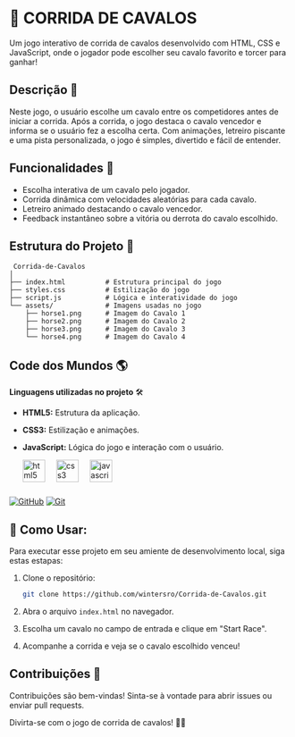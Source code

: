 # 🏇 CORRIDA DE CAVALOS 
Um jogo interativo de corrida de cavalos desenvolvido com HTML, CSS e JavaScript, onde o jogador pode escolher seu cavalo favorito e torcer para ganhar!

## Descrição 📖
Neste jogo, o usuário escolhe um cavalo entre os competidores antes de iniciar a corrida. Após a corrida, o jogo destaca o cavalo vencedor e informa se o usuário fez a escolha certa. Com animações, letreiro piscante e uma pista personalizada, o jogo é simples, divertido e fácil de entender.

## Funcionalidades 🚀
- Escolha interativa de um cavalo pelo jogador.
- Corrida dinâmica com velocidades aleatórias para cada cavalo.
- Letreiro animado destacando o cavalo vencedor.
- Feedback instantâneo sobre a vitória ou derrota do cavalo escolhido.

## Estrutura do Projeto 📂

```Plaintext
 Corrida-de-Cavalos
│
├── index.html          # Estrutura principal do jogo
├── styles.css          # Estilização do jogo
├── script.js           # Lógica e interatividade do jogo
└── assets/             # Imagens usadas no jogo
    ├── horse1.png      # Imagem do Cavalo 1
    ├── horse2.png      # Imagem do Cavalo 2
    ├── horse3.png      # Imagem do Cavalo 3
    └── horse4.png      # Imagem do Cavalo 4
```

## Code dos Mundos 🌎

**Linguagens utilizadas no projeto** 🛠️
- **HTML5:** Estrutura da aplicação.
- **CSS3:** Estilização e animações.
- **JavaScript:** Lógica do jogo e interação com o usuário.

  <div align="left">
  <img src="https://cdn.jsdelivr.net/gh/devicons/devicon/icons/html5/html5-original.svg" height="40" alt="html5 logo"  />
  <img width="12" />
  <img src="https://cdn.jsdelivr.net/gh/devicons/devicon/icons/css3/css3-original.svg" height="40" alt="css3 logo"  />
  <img width="12" />
  <img src="https://cdn.jsdelivr.net/gh/devicons/devicon/icons/javascript/javascript-original.svg" height="40" alt="javascript logo"  />
</div>

###

[![GitHub](https://img.shields.io/badge/GitHub-000?style=for-the-badge&logo=github&logoColor=30A3DC)](https://docs.github.com/)
[![Git](https://img.shields.io/badge/Git-000?style=for-the-badge&logo=git&logoColor=E94D5F)](https://git-scm.com/doc)

## 🧩 Como Usar:

Para executar esse projeto em seu amiente de desenvolvimento local, siga estas estapas:

1. Clone o repositório:

   ```Bash
   git clone https://github.com/wintersro/Corrida-de-Cavalos.git
   ```

2. Abra o arquivo `index.html` no navegador.

3. Escolha um cavalo no campo de entrada e clique em "Start Race".

4. Acompanhe a corrida e veja se o cavalo escolhido venceu!


## Contribuições 🤝
Contribuições são bem-vindas! Sinta-se à vontade para abrir issues ou enviar pull requests.

Divirta-se com o jogo de corrida de cavalos! 🏁✨
